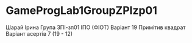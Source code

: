 # GameProgLab1GroupZPIzp01
Шарай Ірина
Група ЗПІ-зп01
ІПО (ФІОТ)
Варіант 19
Примітив квадрат
Варіант асертів 7 (19 - 12)

